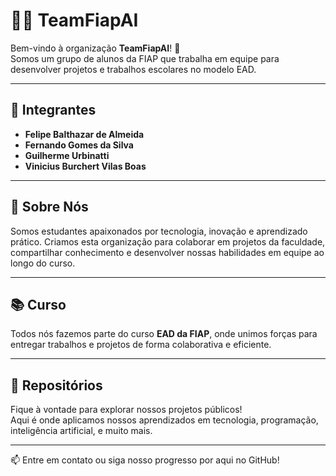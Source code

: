 # 👨‍💻 TeamFiapAI

Bem-vindo à organização **TeamFiapAI**! 🚀  
Somos um grupo de alunos da FIAP que trabalha em equipe para desenvolver projetos e trabalhos escolares no modelo EAD.

---

## 👥 Integrantes

- **Felipe Balthazar de Almeida**
- **Fernando Gomes da Silva**
- **Guilherme Urbinatti**
- **Vinicius Burchert Vilas Boas**

---

## 🎯 Sobre Nós

Somos estudantes apaixonados por tecnologia, inovação e aprendizado prático. Criamos esta organização para colaborar em projetos da faculdade, compartilhar conhecimento e desenvolver nossas habilidades em equipe ao longo do curso.

---

## 📚 Curso

Todos nós fazemos parte do curso **EAD da FIAP**, onde unimos forças para entregar trabalhos e projetos de forma colaborativa e eficiente.

---

## 📂 Repositórios

Fique à vontade para explorar nossos projetos públicos!  
Aqui é onde aplicamos nossos aprendizados em tecnologia, programação, inteligência artificial, e muito mais.

---

📫 Entre em contato ou siga nosso progresso por aqui no GitHub!
